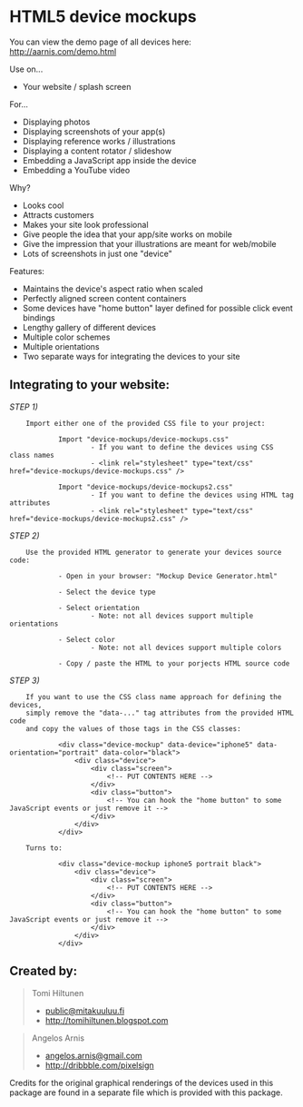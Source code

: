 HTML5 device mockups
====================

You can view the demo page of all devices here: http://aarnis.com/demo.html

Use on...
* Your website / splash screen

For...
* Displaying photos
* Displaying screenshots of your app(s)
* Displaying reference works / illustrations
* Displaying a content rotator / slideshow
* Embedding a JavaScript app inside the device
* Embedding a YouTube video

Why?
* Looks cool
* Attracts customers
* Makes your site look professional
* Give people the idea that your app/site works on mobile
* Give the impression that your illustrations are meant for web/mobile
* Lots of screenshots in just one "device"

Features:
* Maintains the device's aspect ratio when scaled
* Perfectly aligned screen content containers
* Some devices have "home button" layer defined for possible click event bindings
* Lengthy gallery of different devices
* Multiple color schemes
* Multiple orientations
* Two separate ways for integrating the devices to your site

Integrating to your website:
----------------------------

*STEP 1)*

        Import either one of the provided CSS file to your project:

                Import "device-mockups/device-mockups.css"
                        - If you want to define the devices using CSS class names
                        - <link rel="stylesheet" type="text/css" href="device-mockups/device-mockups.css" />

                Import "device-mockups/device-mockups2.css"
                        - If you want to define the devices using HTML tag attributes
                        - <link rel="stylesheet" type="text/css" href="device-mockups/device-mockups2.css" />

*STEP 2)*

        Use the provided HTML generator to generate your devices source code:

                - Open in your browser: "Mockup Device Generator.html"

                - Select the device type

                - Select orientation
                        - Note: not all devices support multiple orientations

                - Select color
                        - Note: not all devices support multiple colors

                - Copy / paste the HTML to your porjects HTML source code

*STEP 3)*

        If you want to use the CSS class name approach for defining the devices,
        simply remove the "data-..." tag attributes from the provided HTML code
        and copy the values of those tags in the CSS classes:

                <div class="device-mockup" data-device="iphone5" data-orientation="portrait" data-color="black">
                    <div class="device">
                        <div class="screen">
                            <!-- PUT CONTENTS HERE -->
                        </div>
                        <div class="button">
                            <!-- You can hook the "home button" to some JavaScript events or just remove it -->
                        </div>
                    </div>
                </div>

        Turns to:

                <div class="device-mockup iphone5 portrait black">
                    <div class="device">
                        <div class="screen">
                            <!-- PUT CONTENTS HERE -->
                        </div>
                        <div class="button">
                            <!-- You can hook the "home button" to some JavaScript events or just remove it -->
                        </div>
                    </div>
                </div>


Created by:
---

> Tomi Hiltunen
> * public@mitakuuluu.fi
> * http://tomihiltunen.blogspot.com


> Angelos Arnis
> * angelos.arnis@gmail.com
> * http://dribbble.com/pixelsign


Credits for the original graphical renderings of the devices
used in this package are found in a separate file which is
provided with this package.
